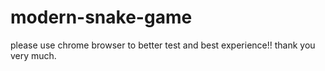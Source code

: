 # modern-snake-game
please use chrome browser to better test and best experience!!
thank you very much.
